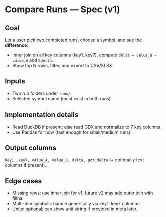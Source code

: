 
# Compare Runs — Spec (v1)

## Goal
Let a user pick two completed runs, choose a symbol, and see the **difference**:
- Inner join on all key columns (key1..key7), compute `delta = value_B - value_A` and `%delta`.
- Show top N rows, filter, and export to CSV/XLSX.

## Inputs
- Two run folders under `runs/`.
- Selected symbol name (must exist in both runs).

## Implementation details
- Read DuckDB if present; else read GDX and normalize to 7 key columns.
- Use Pandas for now (fast enough for small/medium runs).

## Output columns
`key1..key7, value_A, value_B, delta, pct_delta` (+ optionally text columns if present).

## Edge cases
- Missing rows: use inner join for v1; future v2 may add outer join with fillna.
- Multi-dim symbols: handle generically via key1..key7 columns.
- Units: optional; can show unit string if provided in meta later.
